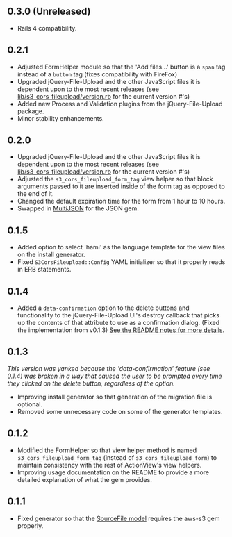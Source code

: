 ## 0.3.0 (Unreleased)

  - Rails 4 compatibility.

## 0.2.1

  - Adjusted FormHelper module so that the 'Add files...' button is a `span` tag instead of a `button` tag (fixes compatibility with FireFox)
  - Upgraded jQuery-File-Upload and the other JavaScript files it is dependent upon to the most recent releases (see [lib/s3\_cors\_fileupload/version.rb](https://github.com/fullbridge-batkins/s3_cors_fileupload/blob/master/lib/s3_cors_fileupload/version.rb) for the current version #'s)
  - Added new Process and Validation plugins from the jQuery-File-Upload package.
  - Minor stability enhancements.

## 0.2.0

  - Upgraded jQuery-File-Upload and the other JavaScript files it is dependent upon to the most recent releases (see [lib/s3\_cors\_fileupload/version.rb](https://github.com/fullbridge-batkins/s3_cors_fileupload/blob/master/lib/s3_cors_fileupload/version.rb) for the current version #'s)
  - Adjusted the `s3_cors_fileupload_form_tag` view helper so that block arguments passed to it are inserted inside of the form tag as opposed to the end of it.
  - Changed the default expiration time for the form from 1 hour to 10 hours.
  - Swapped in [MultiJSON](https://github.com/intridea/multi_json) for the JSON gem.

## 0.1.5

  - Added option to select 'haml' as the language template for the view files on the install generator.
  - Fixed `S3CorsFileupload::Config` YAML initializer so that it properly reads in ERB statements.

## 0.1.4

  - Added a `data-confirmation` option to the delete buttons and functionality to the jQuery-File-Upload UI's destroy callback that picks up the contents of that attribute to use as a confirmation dialog.  (Fixed the implementation from v0.1.3)  [See the README notes for more details](https://github.com/fullbridge-batkins/s3_cors_fileupload#notes).

## 0.1.3
*This version was yanked because the 'data-confirmation' feature (see 0.1.4) was broken in a way that caused the user to be prompted every time they clicked on the delete button, regardless of the option.*
  
  - Improving install generator so that generation of the migration file is optional.
  - Removed some unnecessary code on some of the generator templates.
  
## 0.1.2

  - Modified the FormHelper so that view helper method is named `s3_cors_fileupload_form_tag` (instead of `s3_cors_fileupload_form`) to maintain consistency with the rest of ActionView's view helpers.
  - Improving usage documentation on the README to provide a more detailed explanation of what the gem provides.

## 0.1.1

  - Fixed generator so that the [SourceFile model](https://github.com/fullbridge-batkins/s3_cors_fileupload/blob/master/lib/generators/s3_cors_fileupload/install/templates/source_file.rb) requires the aws-s3 gem properly.